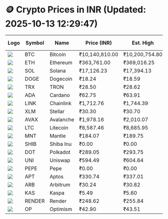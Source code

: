 # 🪙 Crypto Prices in INR (Updated: 2025-10-13 12:29:47)

| Logo | Symbol | Name       | Price (INR) | Est. High | Est. Low | Gross Profit | Fees | Net Profit | ROI % |
|------|--------|------------|-------------|-----------|----------|---------------|------|-------------|--------|
| ![](https://coin-images.coingecko.com/coins/images/1/large/bitcoin.png?1696501400) | BTC    | Bitcoin    | ₹10,140,810.00 | ₹10,200,754.80 | ₹10,080,865.20 | ₹1,189.28 | ₹200.00 | ₹989.28 | 0.99% |
| ![](https://coin-images.coingecko.com/coins/images/279/large/ethereum.png?1696501628) | ETH    | Ethereum   | ₹363,761.00 | ₹369,016.25 | ₹358,505.75 | ₹2,931.75 | ₹200.00 | ₹2,731.75 | 2.73% |
| ![](https://coin-images.coingecko.com/coins/images/4128/large/solana.png?1718769756) | SOL    | Solana     | ₹17,126.23 | ₹17,394.13 | ₹16,858.33 | ₹3,178.25 | ₹200.00 | ₹2,978.25 | 2.98% |
| ![](https://coin-images.coingecko.com/coins/images/5/large/dogecoin.png?1696501409) | DOGE   | Dogecoin   | ₹18.24 | ₹18.59 | ₹17.89 | ₹3,941.30 | ₹200.00 | ₹3,741.30 | 3.74% |
| ![](https://coin-images.coingecko.com/coins/images/1094/large/tron-logo.png?1696502193) | TRX    | TRON       | ₹28.50 | ₹28.62 | ₹28.38 | ₹824.44 | ₹200.00 | ₹624.44 | 0.62% |
| ![](https://coin-images.coingecko.com/coins/images/975/large/cardano.png?1696502090) | ADA    | Cardano    | ₹62.75 | ₹63.91 | ₹61.59 | ₹3,780.08 | ₹200.00 | ₹3,580.08 | 3.58% |
| ![](https://coin-images.coingecko.com/coins/images/877/large/Chainlink_Logo_500.png?1760023405) | LINK   | Chainlink  | ₹1,712.76 | ₹1,744.39 | ₹1,681.13 | ₹3,763.01 | ₹200.00 | ₹3,563.01 | 3.56% |
| ![](https://coin-images.coingecko.com/coins/images/100/large/fmpFRHHQ_400x400.jpg?1735231350) | XLM    | Stellar    | ₹30.30 | ₹30.70 | ₹29.90 | ₹2,658.64 | ₹200.00 | ₹2,458.64 | 2.46% |
| ![](https://coin-images.coingecko.com/coins/images/12559/large/Avalanche_Circle_RedWhite_Trans.png?1696512369) | AVAX   | Avalanche  | ₹1,978.16 | ₹2,010.07 | ₹1,946.25 | ₹3,278.92 | ₹200.00 | ₹3,078.92 | 3.08% |
| ![](https://coin-images.coingecko.com/coins/images/2/large/litecoin.png?1696501400) | LTC    | Litecoin   | ₹8,587.46 | ₹8,685.95 | ₹8,488.97 | ₹2,320.35 | ₹200.00 | ₹2,120.35 | 2.12% |
| ![](https://coin-images.coingecko.com/coins/images/30980/large/Mantle-Logo-mark.png?1739213200) | MNT    | Mantle     | ₹184.07 | ₹189.75 | ₹178.39 | ₹6,372.12 | ₹200.00 | ₹6,172.12 | 6.17% |
| ![](https://coin-images.coingecko.com/coins/images/11939/large/shiba.png?1696511800) | SHIB   | Shiba Inu  | ₹0.00 | ₹0.00 | ₹0.00 | ₹2,738.53 | ₹200.00 | ₹2,538.53 | 2.54% |
| ![](https://coin-images.coingecko.com/coins/images/12171/large/polkadot.png?1696512008) | DOT    | Polkadot   | ₹289.05 | ₹293.75 | ₹284.35 | ₹3,305.43 | ₹200.00 | ₹3,105.43 | 3.11% |
| ![](https://coin-images.coingecko.com/coins/images/12504/large/uniswap-logo.png?1720676669) | UNI    | Uniswap    | ₹594.49 | ₹604.64 | ₹584.34 | ₹3,474.18 | ₹200.00 | ₹3,274.18 | 3.27% |
| ![](https://coin-images.coingecko.com/coins/images/29850/large/pepe-token.jpeg?1696528776) | PEPE   | Pepe       | ₹0.00 | ₹0.00 | ₹0.00 | ₹4,107.90 | ₹200.00 | ₹3,907.90 | 3.91% |
| ![](https://coin-images.coingecko.com/coins/images/26455/large/aptos_round.png?1696525528) | APT    | Aptos      | ₹330.74 | ₹337.01 | ₹324.47 | ₹3,867.59 | ₹200.00 | ₹3,667.59 | 3.67% |
| ![](https://coin-images.coingecko.com/coins/images/16547/large/arb.jpg?1721358242) | ARB    | Arbitrum   | ₹30.24 | ₹30.82 | ₹29.66 | ₹3,893.81 | ₹200.00 | ₹3,693.81 | 3.69% |
| ![](https://coin-images.coingecko.com/coins/images/25751/large/kaspa-icon-exchanges.png?1696524837) | KAS    | Kaspa      | ₹5.49 | ₹5.60 | ₹5.38 | ₹3,956.53 | ₹200.00 | ₹3,756.53 | 3.76% |
| ![](https://coin-images.coingecko.com/coins/images/11636/large/rndr.png?1696511529) | RENDER | Render     | ₹248.62 | ₹255.84 | ₹241.40 | ₹5,980.07 | ₹200.00 | ₹5,780.07 | 5.78% |
| ![](https://coin-images.coingecko.com/coins/images/25244/large/Optimism.png?1696524385) | OP     | Optimism   | ₹42.90 | ₹43.51 | ₹42.29 | ₹2,865.65 | ₹200.00 | ₹2,665.65 | 2.67% |
